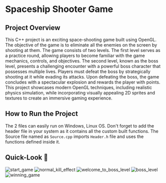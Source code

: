 # Spaceship Shooter Game
## Project Overview
This C++ project is an exciting space-shooting game built using OpenGL. The objective of the game is to eliminate all the enemies on the screen by shooting at them. The game consists of two levels. The first level serves as a practice round, allowing players to become familiar with the game mechanics, controls, and objectives. The second level, known as the boss level, presents a challenging encounter with a powerful boss character that possesses multiple lives. Players must defeat the boss by strategically shooting at it while evading its attacks. Upon defeating the boss, the game concludes with a spectacular explosion and rewards the player with points. This project showcases modern OpenGL techniques, including realistic physics simulation, while incorporating visually appealing 2D sprites and textures to create an immersive gaming experience.

## How to Run the Project
The 2 files can easily run on Windows, Linux OS. Don't forget to add the header file in your system as it contains all the custom built functions. The Source file named as ```Source.cpp``` imports ```Header.h``` file and uses the functions defined inside it.

## Quick-Look 👀

![start_game](https://user-images.githubusercontent.com/71541795/234726563-2dafe255-d803-4594-818d-04d763de8e81.jpeg)
![normal_kill_effect](https://user-images.githubusercontent.com/71541795/234726570-177709b6-d8d5-426a-8711-11a9e617ec07.jpeg)
![welcome_to_boss_level](https://user-images.githubusercontent.com/71541795/234726588-f89e9680-5595-444f-bf5f-a6f8926fca40.jpeg)
![boss_level](https://user-images.githubusercontent.com/71541795/234726626-781330a0-bc3e-4765-a1c6-3b49e0429ace.jpeg)
![winning_game](https://user-images.githubusercontent.com/71541795/234726635-735e50e7-8aa3-4dd1-9432-1ae3521d1f23.jpeg)
